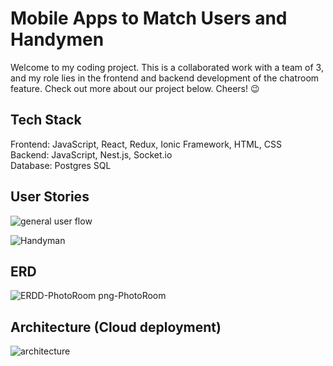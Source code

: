 # Mobile Apps to Match Users and Handymen
Welcome to my coding project. This is a collaborated work with a team of 3, and my role lies in the frontend and backend development of the chatroom feature. Check out more about our project below. Cheers! 😉

## Tech Stack
Frontend: JavaScript, React, Redux, Ionic Framework, HTML, CSS<br />
Backend: JavaScript, Nest.js, Socket.io<br />
Database: Postgres SQL<br />

## User Stories

![general user flow](https://github.com/tonyfok1999/Mobile-Apps-Project/assets/99062097/3def718b-3c4f-4e9b-9ca6-1f0edcebc88f)

![Handyman](https://github.com/tonyfok1999/Mobile-Apps-Project/assets/99062097/b6e67b5f-909f-4efc-a300-c432b7cd40a2)

## ERD
![ERDD-PhotoRoom png-PhotoRoom](https://github.com/tonyfok1999/Mobile-Apps-Project/assets/99062097/c6c409f6-e3fd-4636-860e-ab777bc9e9d3)

## Architecture (Cloud deployment)
![architecture](https://github.com/tonyfok1999/Mobile-Apps-Project/assets/99062097/7c055d0b-e2af-43dc-a519-18724a4f7d7f)
